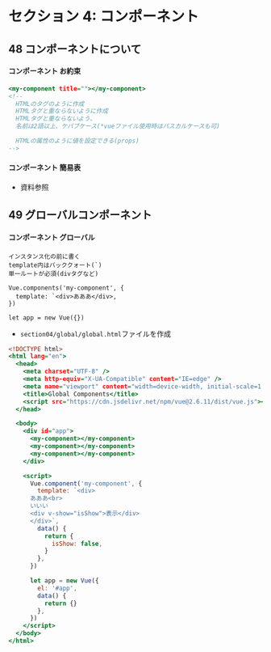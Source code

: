 # セクション 4: コンポーネント

## 48 コンポーネントについて

#### コンポーネント お約束

```html:index.html
<my-component title=""></my-component>
<!--
  HTMLのタグのように作成
  HTMLタグと重ならないように作成
  HTMLタグと重ならないよう、
  名前は2語以上、ケバブケース(*vueファイル使用時はパスカルケースも可)

  HTMLの属性のように値を設定できる(props)
-->
```

#### コンポーネント 簡易表

- 資料参照<br>

## 49 グローバルコンポーネント

#### コンポーネント グローバル

```
インスタンス化の前に書く
template内はバッククォート(`)
単一ルートが必須(divタグなど)

Vue.components('my-component', {
  template: `<div>あああ</div>,
})

let app = new Vue({})
```

- `section04/global/global.html`ファイルを作成<br>

```html:global.html
<!DOCTYPE html>
<html lang="en">
  <head>
    <meta charset="UTF-8" />
    <meta http-equiv="X-UA-Compatible" content="IE=edge" />
    <meta name="viewport" content="width=device-width, initial-scale=1.0" />
    <title>Global Components</title>
    <script src="https://cdn.jsdelivr.net/npm/vue@2.6.11/dist/vue.js"></script>
  </head>

  <body>
    <div id="app">
      <my-component></my-component>
      <my-component></my-component>
      <my-component></my-component>
    </div>

    <script>
      Vue.component('my-component', {
        template: `<div>
      あああ<br>
      いいい
      <div v-show="isShow">表示</div>
      </div>`,
        data() {
          return {
            isShow: false,
          }
        },
      })

      let app = new Vue({
        el: '#app',
        data() {
          return {}
        },
      })
    </script>
  </body>
</html>
```
